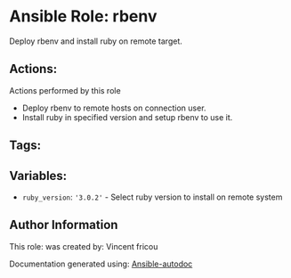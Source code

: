 # Ansible Role: rbenv

Deploy rbenv and install ruby on remote target. 

## Actions:

Actions performed by this role


* Deploy rbenv to remote hosts on connection user. 
* Install ruby in specified version and setup rbenv to use it. 


## Tags:
## Variables:

* `ruby_version`: `'3.0.2'` - Select ruby version to install on remote system



## Author Information
This role:  was created by: Vincent fricou

Documentation generated using: [Ansible-autodoc](https://github.com/AndresBott/ansible-autodoc)

